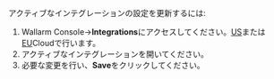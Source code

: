 アクティブなインテグレーションの設定を更新するには:

1. Wallarm Console→**Integrations**にアクセスしてください。[US](https://us1.my.wallarm.com/integrations/)または[EU](https://my.wallarm.com/integrations/)Cloudで行います。
2. アクティブなインテグレーションを開いてください。
3. 必要な変更を行い、**Save**をクリックしてください。